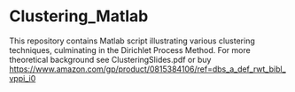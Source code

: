 # Clustering_Matlab
This repository contains Matlab script illustrating various clustering techniques, culminating in the Dirichlet Process Method. For more theoretical background see ClusteringSlides.pdf or buy https://www.amazon.com/gp/product/0815384106/ref=dbs_a_def_rwt_bibl_vppi_i0
